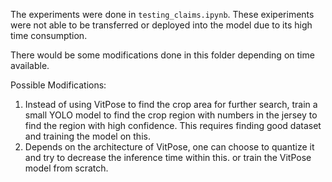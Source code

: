 The experiments were done in `testing_claims.ipynb`. These exiperiments were not able to be transferred or deployed into the model due to its high time consumption.

There would be some modifications done in this folder depending on time available.

Possible Modifications:
1. Instead of using VitPose to find the crop area for further search, train a small YOLO model to find the crop region with numbers in the jersey to find the region with high confidence. This requires finding good dataset and training the model on this.
2. Depends on the architecture of VitPose, one can choose to quantize it and try to decrease the inference time within this. or train the VitPose model from scratch.

